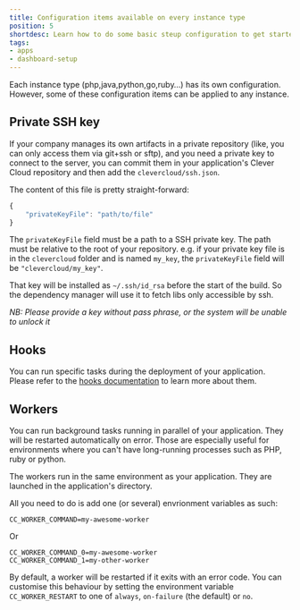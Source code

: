 ```yaml
---
title: Configuration items available on every instance type
position: 5
shortdesc: Learn how to do some basic steup configuration to get started
tags:
- apps
- dashboard-setup
---
```


Each instance type (php,java,python,go,ruby…) has its own configuration. However, some of
these configuration items can be applied to any instance.

## Private SSH key

If your company manages its own artifacts in a private repository (like, you can only
access them via git+ssh or sftp), and you need a private key to connect to the server, you
can commit them in your application's Clever Cloud repository and then add the
`clevercloud/ssh.json`.

The content of this file is pretty straight-forward:

```javascript
{
    "privateKeyFile": "path/to/file"
}
```

The `privateKeyFile` field must be a path to a SSH private key. The path must be relative
to the root of your repository. e.g. if your private key file is in the `clevercloud`
folder and is named `my_key`, the `privateKeyFile` field will be `"clevercloud/my_key"`.

That key will be installed as `~/.ssh/id_rsa` before the start of the build. So the
dependency manager will use it to fetch libs only accessible by ssh.

*NB: Please provide a key without pass phrase, or the system will be unable to unlock it*

## Hooks

You can run specific tasks during the deployment of your application. Please
refer to the [hooks documentation](/doc/clever-cloud-overview/hooks/) to learn
more about them.

## Workers

You can run background tasks running in parallel of your application. They will be restarted automatically on error.
Those are especially useful for environments where you can't have long-running processes such as PHP, ruby or python.

The workers run in the same environment as your application. They are launched in the application's directory.

All you need to do is add one (or several) envrionment variables as such:

```
CC_WORKER_COMMAND=my-awesome-worker
```

Or

```
CC_WORKER_COMMAND_0=my-awesome-worker
CC_WORKER_COMMAND_1=my-other-worker
```

By default, a worker will be restarted if it exits with an error code. You can customise this behaviour by setting the
environment variable `CC_WORKER_RESTART` to one of `always`, `on-failure` (the default) or `no`.
